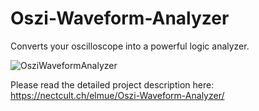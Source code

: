 # Oszi-Waveform-Analyzer
Converts your oscilloscope into a powerful logic analyzer.

![OsziWaveformAnalyzer](https://github.com/user-attachments/assets/c058ae70-8507-4213-9f49-14a93fb323d4)


Please read the detailed project description here:
https://nectcult.ch/elmue/Oszi-Waveform-Analyzer/
